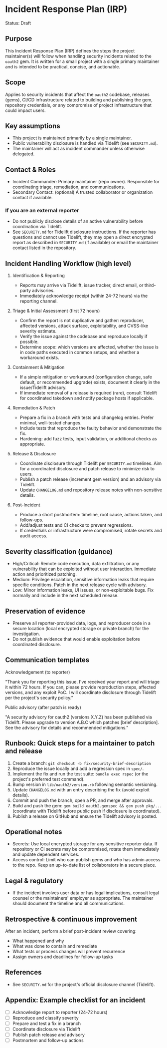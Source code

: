 # Incident Response Plan (IRP)

Status: Draft

## Purpose

This Incident Response Plan (IRP) defines the steps the project maintainer(s) will follow when handling security incidents related to the `oauth2` gem. It is written for a small project with a single primary maintainer and is intended to be practical, concise, and actionable.

## Scope

Applies to security incidents that affect the `oauth2` codebase, releases (gems), CI/CD infrastructure related to building and publishing the gem, repository credentials, or any compromise of project infrastructure that could impact users.

## Key assumptions
- This project is maintained primarily by a single maintainer.
- Public vulnerability disclosure is handled via Tidelift (see `SECURITY.md`).
- The maintainer will act as incident commander unless otherwise delegated.

## Contact & Roles

- Incident Commander: Primary maintainer (repo owner). Responsible for coordinating triage, remediation, and communications.
- Secondary Contact: (optional) A trusted collaborator or organization contact if available.

### If you are an external reporter
- Do not publicly disclose details of an active vulnerability before coordination via Tidelift.
- See `SECURITY.md` for Tidelift disclosure instructions. If the reporter has questions and cannot use Tidelift, they may open a direct encrypted report as described in `SECURITY.md` (if available) or email the maintainer contact listed in the repository.

## Incident Handling Workflow (high level)
1. Identification & Reporting
   - Reports may arrive via Tidelift, issue tracker, direct email, or third-party advisories.
   - Immediately acknowledge receipt (within 24-72 hours) via the reporting channel.

2. Triage & Initial Assessment (first 72 hours)
   - Confirm the report is not duplicative and gather: reproducer, affected versions, attack surface, exploitability, and CVSS-like severity estimate.
   - Verify the issue against the codebase and reproduce locally if possible.
   - Determine scope: which versions are affected, whether the issue is in code paths executed in common setups, and whether a workaround exists.

3. Containment & Mitigation
   - If a simple mitigation or workaround (configuration change, safe default, or recommended upgrade) exists, document it clearly in the issue/Tidelift advisory.
   - If immediate removal of a release is required (rare), consult Tidelift for coordinated takedown and notify package hosts if applicable.

4. Remediation & Patch
   - Prepare a fix in a branch with tests and changelog entries. Prefer minimal, well-tested changes.
   - Include tests that reproduce the faulty behavior and demonstrate the fix.
   - Hardening: add fuzz tests, input validation, or additional checks as appropriate.

5. Release & Disclosure
   - Coordinate disclosure through Tidelift per `SECURITY.md` timelines. Aim for a coordinated disclosure and patch release to minimize risk to users.
   - Publish a patch release (increment gem version) and an advisory via Tidelift.
   - Update `CHANGELOG.md` and repository release notes with non-sensitive details.

6. Post-Incident
   - Produce a short postmortem: timeline, root cause, actions taken, and follow-ups.
   - Add/adjust tests and CI checks to prevent regressions.
   - If credentials or infrastructure were compromised, rotate secrets and audit access.

Severity classification (guidance)
---------------------------------
- High/Critical: Remote code execution, data exfiltration, or any vulnerability that can be exploited without user interaction. Immediate action and prioritized patching.
- Medium: Privilege escalation, sensitive information leaks that require specific conditions. Patch in the next release cycle with advisory.
- Low: Minor information leaks, UI issues, or non-exploitable bugs. Fix normally and include in the next scheduled release.

## Preservation of evidence
- Preserve all reporter-provided data, logs, and reproducer code in a secure location (local encrypted storage or private branch) for the investigation.
- Do not publish evidence that would enable exploitation before coordinated disclosure.

## Communication templates
Acknowledgement (to reporter)

"Thank you for reporting this issue. I've received your report and will triage it within 72 hours. If you can, please provide reproduction steps, affected versions, and any exploit PoC. I will coordinate disclosure through Tidelift per the project's security policy."

Public advisory (after patch is ready)

"A security advisory for oauth2 (versions X.Y.Z) has been published via Tidelift. Please upgrade to version A.B.C which patches [brief description]. See the advisory for details and recommended mitigations."

Runbook: Quick steps for a maintainer to patch and release
---------------------------------------------------------
1. Create a branch: `git checkout -b fix/security-brief-description`
2. Reproduce the issue locally and add a regression spec in `spec/`.
3. Implement the fix and run the test suite: `bundle exec rspec` (or the project's preferred test command).
4. Bump version in `lib/oauth2/version.rb` following semantic versioning.
5. Update `CHANGELOG.md` with an entry describing the fix (avoid exploit details).
6. Commit and push the branch, open a PR, and merge after approvals.
7. Build and push the gem: `gem build oauth2.gemspec && gem push pkg/...` (coordinate with Tidelift before public push if disclosure is coordinated).
8. Publish a release on GitHub and ensure the Tidelift advisory is posted.

Operational notes
-----------------
- Secrets: Use local encrypted storage for any sensitive reporter data. If repository or CI secrets may be compromised, rotate them immediately and update dependent services.
- Access control: Limit who can publish gems and who has admin access to the repo. Keep an up-to-date list of collaborators in a secure place.

Legal & regulatory
------------------
- If the incident involves user data or has legal implications, consult legal counsel or the maintainers' employer as appropriate. The maintainer should document the timeline and all communications.

Retrospective & continuous improvement
-------------------------------------
After an incident, perform a brief post-incident review covering:
- What happened and why
- What was done to contain and remediate
- What tests or process changes will prevent recurrence
- Assign owners and deadlines for follow-up tasks

## References
- See `SECURITY.md` for the project's official disclosure channel (Tidelift).

Appendix: Example checklist for an incident
------------------------------------------
- [ ] Acknowledge report to reporter (24-72 hours)
- [ ] Reproduce and classify severity
- [ ] Prepare and test a fix in a branch
- [ ] Coordinate disclosure via Tidelift
- [ ] Publish patch release and advisory
- [ ] Postmortem and follow-up actions
